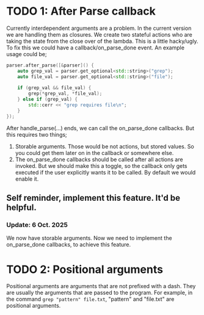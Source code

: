 # TODO 1: After Parse callback
Currently interdependent arguments are a problem. In the current version we are handling them as closures. 
We create two stateful actions who are taking the state from the close over of the lambda. This is a little hacky/ugly. 
To fix this we could have a callback/on_parse_done event. An example usage could be; 
```cpp
parser.after_parse([&parser]() {
    auto grep_val = parser.get_optional<std::string>("grep");
    auto file_val = parser.get_optional<std::string>("file");
    
    if (grep_val && file_val) {
        grep(*grep_val, *file_val); 
    } else if (grep_val) {
        std::cerr << "grep requires file\n";
    }
});
```

After handle_parse(...) ends, we can call the on_parse_done callbacks. But this requires two things; 
1. Storable arguments. Those would be not actions, but stored values. So you could get them later on in the callback or somewhere else.
2. The on_parse_done callbacks should be called after all actions are invoked. But we should make this a toggle, so the callback only gets executed if the user explicitly wants it to be called. By default we would enable it. 

## Self reminder, implement this feature. It'd be helpful. 

### Update: 6 Oct. 2025 
We now have storable arguments. Now we need to implement the on_parse_done callbacks, to achieve this feature.

# TODO 2: Positional arguments
Positional arguments are arguments that are not prefixed with a dash. They are usually the arguments that are passed to the program. 
For example, in the command `grep "pattern" file.txt`, "pattern" and "file.txt" are positional arguments.
